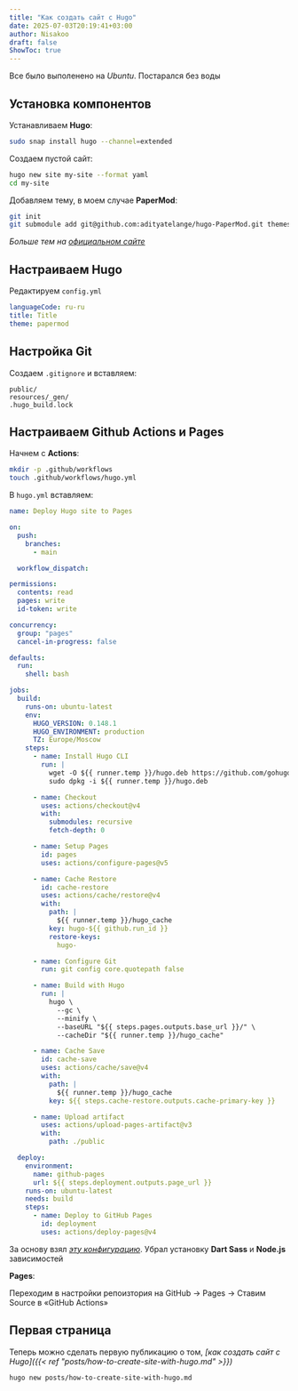 ```yaml
---
title: "Как создать сайт с Hugo"
date: 2025-07-03T20:19:41+03:00
author: Nisakoo
draft: false
ShowToc: true
---
```


Все было выполенено на *Ubuntu*. Постарался без воды

## Установка компонентов

Устанавливаем **Hugo**:
```bash
sudo snap install hugo --channel=extended
```

Создаем пустой сайт:
```bash
hugo new site my-site --format yaml
cd my-site
```

Добавляем тему, в моем случае **PaperMod**:
```bash
git init
git submodule add git@github.com:adityatelange/hugo-PaperMod.git themes/papermod
```

*Больше тем на [официальном сайте](https://themes.gohugo.io/)*

## Настраиваем Hugo

Редактируем `config.yml`
```yml {linenos=true}
languageCode: ru-ru
title: Title
theme: papermod
```

## Настройка Git

Создаем `.gitignore` и вставляем:

```git {linenos=true}
public/
resources/_gen/
.hugo_build.lock
```

## Настраиваем Github Actions и Pages

Начнем с **Actions**:

```bash
mkdir -p .github/workflows
touch .github/workflows/hugo.yml
```

В `hugo.yml` вставляем:

```yml {linenos=true}
name: Deploy Hugo site to Pages

on:
  push:
    branches:
      - main

  workflow_dispatch:

permissions:
  contents: read
  pages: write
  id-token: write

concurrency:
  group: "pages"
  cancel-in-progress: false

defaults:
  run:
    shell: bash

jobs:
  build:
    runs-on: ubuntu-latest
    env:
      HUGO_VERSION: 0.148.1
      HUGO_ENVIRONMENT: production
      TZ: Europe/Moscow
    steps:
      - name: Install Hugo CLI
        run: |
          wget -O ${{ runner.temp }}/hugo.deb https://github.com/gohugoio/hugo/releases/download/v${HUGO_VERSION}/hugo_extended_${HUGO_VERSION}_linux-amd64.deb
          sudo dpkg -i ${{ runner.temp }}/hugo.deb

      - name: Checkout
        uses: actions/checkout@v4
        with:
          submodules: recursive
          fetch-depth: 0

      - name: Setup Pages
        id: pages
        uses: actions/configure-pages@v5

      - name: Cache Restore
        id: cache-restore
        uses: actions/cache/restore@v4
        with:
          path: |
            ${{ runner.temp }}/hugo_cache
          key: hugo-${{ github.run_id }}
          restore-keys:
            hugo-

      - name: Configure Git
        run: git config core.quotepath false

      - name: Build with Hugo
        run: |
          hugo \
            --gc \
            --minify \
            --baseURL "${{ steps.pages.outputs.base_url }}/" \
            --cacheDir "${{ runner.temp }}/hugo_cache"

      - name: Cache Save
        id: cache-save
        uses: actions/cache/save@v4
        with:
          path: |
            ${{ runner.temp }}/hugo_cache
          key: ${{ steps.cache-restore.outputs.cache-primary-key }}

      - name: Upload artifact
        uses: actions/upload-pages-artifact@v3
        with:
          path: ./public

  deploy:
    environment:
      name: github-pages
      url: ${{ steps.deployment.outputs.page_url }}
    runs-on: ubuntu-latest
    needs: build
    steps:
      - name: Deploy to GitHub Pages
        id: deployment
        uses: actions/deploy-pages@v4
```

За основу взял *[эту конфигурацию](https://gohugo.io/host-and-deploy/host-on-github-pages/)*. Убрал установку **Dart Sass** и **Node.js** зависимостей

**Pages**:

Переходим в настройки репоизтория на GitHub -> Pages -> Ставим Source в «GitHub Actions»

## Первая страница

Теперь можно сделать первую публикацию о том, *[как создать сайт c Hugo]({{< ref "posts/how-to-create-site-with-hugo.md" >}})*

```bash
hugo new posts/how-to-create-site-with-hugo.md
```
